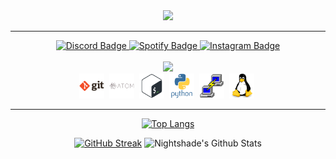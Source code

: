 <div id="header" align="center">
  <img src="https://media.giphy.com/media/l0MYO4fEYNLqpjWcU/giphy.gif" width="300"/>
</div>

---

<div id="badges" align="center">
  <a href="https://discordapp.com/users/554839745340112907">
    <img src="https://img.shields.io/badge/Discord-black?style=for-the-badge&logo=discord&logoColor=skyblue" alt="Discord Badge"/>
  </a>
  <a href="https://open.spotify.com/user/tca9mi98sda5spbadlzh6hkl0?si=2b59be16396d42b0">
    <img src="https://img.shields.io/badge/spotify-black?style=for-the-badge&logo=spotify&logoColor=brightgreen" alt="Spotify Badge"/>
  </a>
  <a href="https://www.instagram.com/solanaceae_solanum/">
    <img src="https://img.shields.io/badge/instagram-black?style=for-the-badge&logo=instagram&logoColor=hotpink" alt="Instagram Badge"/>
  </a>
</div>

<div id="tools" align="center">
  <img src="https://komarev.com/ghpvc/?username=Atropa-Solanaceae&style=flat&color=blueviolet&label=Views" alt=""/>
</div>

<div id="tools" align="center">
  <img src="https://github.com/dekrypted/dekrypted/blob/output/github-contribution-grid-snake-dark.svg#gh-dark-mode-only">
</div>

<div align="center">
  <img src="https://github.com/devicons/devicon/blob/master/icons/git/git-original-wordmark.svg" title="Git" **alt="Git" width="40" height="40"/>&nbsp;
  <img src="https://github.com/devicons/devicon/blob/master/icons/atom/atom-original-wordmark.svg" title="Atom" **alt="Atom" width="40" height="40"/>&nbsp;
  <img src="https://github.com/devicons/devicon/blob/master/icons/bash/bash-original.svg" title="Bash" **alt="Bash" width="40" height="40"/>&nbsp;
  <img src="https://github.com/devicons/devicon/blob/master/icons/python/python-original-wordmark.svg" title="Python" **alt="Python" width="40" height="40"/>&nbsp;
  <img src="https://github.com/devicons/devicon/blob/master/icons/putty/putty-original.svg" title="Putty" **alt="Putty width="40" height="40"/>&nbsp;
  <img src="https://github.com/devicons/devicon/blob/master/icons/linux/linux-original.svg" title="Putty" **alt="Putty width="40" height="40"/>&nbsp;
</div>

---

<div align="center">

[![Top Langs](https://github-readme-stats.vercel.app/api/top-langs/?username=Atropa-Solanaceae&layout=compact&theme=vision-friendly-dark)](https://github.com/anuraghazra/github-readme-stats)

[![GitHub Streak](http://github-readme-streak-stats.herokuapp.com?user=Atropa-Solanaceae&theme=dark&background=000000)](https://git.io/streak-stats)
![Nightshade's Github Stats](https://github-readme-stats.vercel.app/api?username=Atropa-Solanaceae&show_icons=true&theme=vision-friendly-dark&hide=issues)
 
</div>
